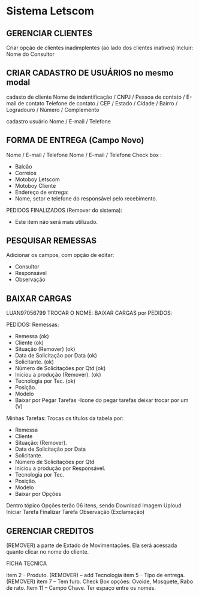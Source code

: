 # Sistema Letscom

## GERENCIAR CLIENTES

Criar opção de clientes inadimplentes (ao lado dos clientes inativos)
Incluir: Nome do Consultor

## CRIAR CADASTRO DE USUÁRIOS no mesmo modal

  cadasto de cliente
    Nome de indentificação / CNPJ / Pessoa de contato / E-mail de contato
    Telefone de contato / CEP / Estado / Cidade / Bairro / Logradouro / Número / Complemento
  
  cadastro usuário
    Nome / E-mail / Telefone

## FORMA DE ENTREGA (Campo Novo)

Nome / E-mail / Telefone
Nome / E-mail / Telefone
Check box :

- Balcão  
- Correios
- Motoboy Letscom
- Motoboy Cliente
- Endereço de entrega:
- Nome, setor e telefone do responsável pelo recebimento.

PEDIDOS FINALIZADOS (Remover do sistema):

- Este item não será mais utilizado.

## PESQUISAR REMESSAS

Adicionar os campos, com opção de editar:

- Consultor
- Responsável
- Observação

## BAIXAR CARGAS
LUAN97056799
TROCAR O NOME:  BAIXAR CARGAS por PEDIDOS:

PEDIDOS:
Remessas:

- Remessa (ok)
- Cliente (ok)
- Situação (Remover) (ok)
- Data de Solicitação por Data (ok)
- Solicitante. (ok)
- Número de Solicitações por Qtd (ok)
- Iniciou a produção (Remover). (ok)
- Tecnologia por Tec. (ok)
- Posição.
- Modelo
- Baixar por Pegar Tarefas
-Icone do pegar tarefas deixar trocar por um (V)

Minhas Tarefas:
Trocas os títulos da tabela por:

- Remessa
- Cliente
- Situação: (Remover).
- Data de Solicitação por Data
- Solicitante.
- Número de Solicitações por Qtd
- Iniciou a produção por Responsável.
- Tecnologia por Tec.
- Posição.
- Modelo
- Baixar por Opções

Dentro tópico Opções terão 06 itens, sendo
Download
Imagem
Uploud
 Iniciar Tarefa
Finalizar Tarefa
Observação (Exclamação)

## GERENCIAR CREDITOS

(REMOVER) a parte de Extado de Movimentações. Ela será acessada quanto clicar no nome do cliente.

FICHA TECNICA

item 2 - Produto. (REMOVER) – add Tecnologia
item 5 - Tipo de entrega. (REMOVER)
item 7 – Tem furo. Check Box opções:  Ovoide, Mosquete,
Rabo de rato.
Item 11 – Campo Chave. Ter espaço entre os nomes.
